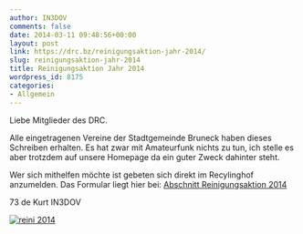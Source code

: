 ```yaml
---
author: IN3DOV
comments: false
date: 2014-03-11 09:48:56+00:00
layout: post
link: https://drc.bz/reinigungsaktion-jahr-2014/
slug: reinigungsaktion-jahr-2014
title: Reinigungsaktion Jahr 2014
wordpress_id: 8175
categories:
- Allgemein
---
```


Liebe Mitglieder des DRC.

Alle eingetragenen Vereine der Stadtgemeinde Bruneck haben dieses Schreiben erhalten. Es hat zwar mit Amateurfunk nichts zu tun, ich stelle es aber trotzdem auf unsere Homepage da ein guter Zweck dahinter steht.

Wer sich mithelfen möchte ist gebeten sich direkt im Recylinghof anzumelden. Das Formular liegt hier bei: [Abschnitt Reinigungsaktion 2014](https://drc.bz/wp-content/uploads/2014/03/Abschnitt-Reinigungsaktion-2014.pdf)

73 de Kurt IN3DOV







[![reini 2014](https://drc.bz/wp-content/uploads/2014/03/reini-2014.jpg)](https://drc.bz/wp-content/uploads/2014/03/reini-2014.jpg)
